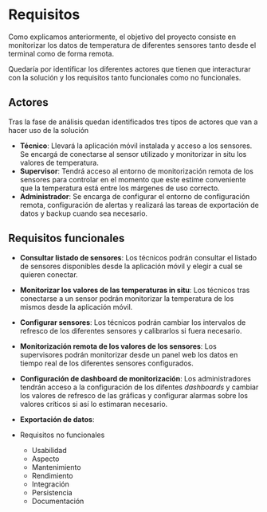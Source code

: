 # Requisitos

Como explicamos anteriormente, el objetivo del proyecto consiste en monitorizar los datos de temperatura de diferentes sensores tanto desde el terminal como de forma remota. 

Quedaría por identificar los diferentes actores que tienen que interacturar con la solución y los requisitos tanto funcionales como no funcionales.


## Actores

Tras la fase de análisis quedan identificados tres tipos de actores que van a hacer uso de la solución

- **Técnico**: Llevará la aplicación móvil instalada y acceso a los sensores. Se encargá de conectarse al sensor utilizado y monitorizar in situ los valores de temperatura.
- **Supervisor**: Tendrá acceso al entorno de monitorización remota de los sensores para controlar en el momento que este estime conveniente que la temperatura está entre los márgenes de uso correcto.
- **Administrador**: Se encarga de configurar el entorno de configuración remota, configuración de alertas y realizará las tareas de exportación de datos y backup cuando sea necesario.


## Requisitos funcionales

- **Consultar listado de sensores**: Los técnicos podrán consultar el listado de sensores disponibles desde la aplicación móvil y elegir a cual se quieren conectar.
- **Monitorizar los valores de las temperaturas in situ**: Los técnicos tras conectarse a un sensor podrán monitorizar la temperatura de los mismos desde la aplicación móvil.
- **Configurar sensores**: Los técnicos podrán cambiar los intervalos de refresco de los diferentes sensores y calibrarlos si fuera necesario.
- **Monitorización remota de los valores de los sensores**: Los supervisores podrán monitorizar desde un panel web los datos en tiempo real de los diferentes sensores configurados.
- **Configuración de dashboard de monitorización**: Los administradores tendrán acceso a la configuración de los difentes *dashboards* y cambiar los valores de refresco de las gráficas y configurar alarmas sobre los valores críticos si así lo estimaran necesario.
- **Exportación de datos**:
    
- Requisitos no funcionales
    - Usabilidad
    - Aspecto
    - Mantenimiento
    - Rendimiento
    - Integración
    - Persistencia
    - Documentación
